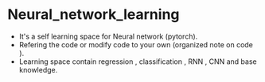 # Neural_network_learning
- It's a self learning space for Neural network (pytorch).
- Refering the code or modify code to your own (organized note on code ).
- Learning space contain regression , classification , RNN , CNN and base knowledge.
